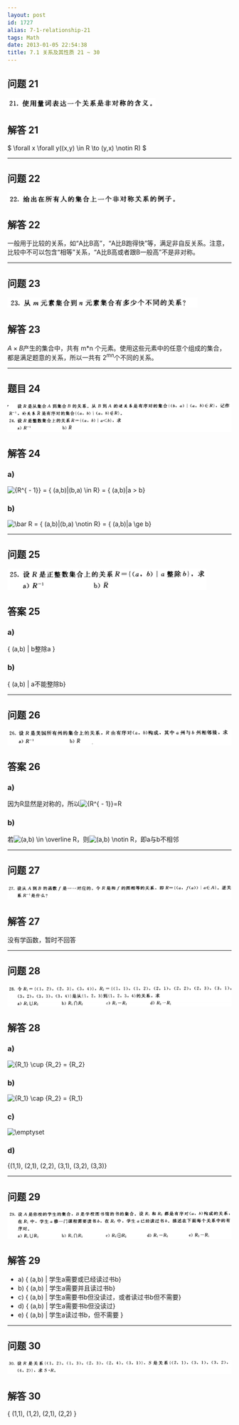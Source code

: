 ```yaml
---
layout: post
id: 1727
alias: 7-1-relationship-21
tags: Math
date: 2013-01-05 22:54:38
title: 7.1 关系及其性质 21 ~ 30
---
```


## 问题 21

[![image](/user_images/1727-1.png "image")](/user_images/1727-1.png)

## 解答 21

$ \forall x \forall y((x,y) \in R \to (y,x) \notin R) $

-------------

## 问题 22

[![image](/user_images/1724-1.png "image")](/user_images/1724-1.png)

## 解答 22

一般用于比较的关系，如“A比B高”，“A比B跑得快”等，满足非自反关系。注意，比较中不可以包含“相等”关系，“A比B高或者跟B一般高”不是非对称。

------------------

## 问题 23

[![image](/user_images/1721-1.png "image")](/user_images/1721-1.png)

## 解答 23

$A \times B$产生的集合中，共有 m*n 个元素。使用这些元素中的任意个组成的集合，都是满足题意的关系，所以一共有 ${2^{mn}}$个不同的关系。

---------------

## 题目 24

[![image](/user_images/1855-1.png "image")](/user_images/1855-1.png)

## 解答 24

### a)

![{R^{ - 1}} = \{ (a,b)|(b,a) \in R\}  = \{ (a,b)|a > b\} ](http://chart.apis.google.com/chart?cht=tx&chs=1x0&chf=bg,s,FFFFFF00&chco=000000&chl=%7BR%5E%7B%20-%201%7D%7D%20%3D%20%5C%7B%20%28a%2Cb%29%7C%28b%2Ca%29%20%5Cin%20R%5C%7D%20%20%3D%20%5C%7B%20%28a%2Cb%29%7Ca%20%3E%20b%5C%7D%20)

### b) 

![\bar R = \{ (a,b)|(b,a) \notin R\}  = \{ (a,b)|a \ge b\} ](http://chart.apis.google.com/chart?cht=tx&chs=1x0&chf=bg,s,FFFFFF00&chco=000000&chl=%5Cbar%20R%20%3D%20%5C%7B%20%28a%2Cb%29%7C%28b%2Ca%29%20%5Cnotin%20R%5C%7D%20%20%3D%20%5C%7B%20%28a%2Cb%29%7Ca%20%5Cge%20b%5C%7D%20)

------------

## 问题 25

[![image](/user_images/1859-1.png "image")](/user_images/1859-1.png)

## 答案 25

### a)

{ (a,b) | b整除a }

### b)

{ (a,b) | a不能整除b}

----------

## 问题 26

[![image](/user_images/1863-1.png "image")](/user_images/1863-1.png)

## 答案 26

### a)

因为R显然是对称的，所以![{R^{ - 1}}](http://chart.apis.google.com/chart?cht=tx&chs=1x0&chf=bg,s,FFFFFF00&chco=000000&chl=%7BR%5E%7B%20-%201%7D%7D)=R

### b)

若![(a,b) \in \overline R ](http://chart.apis.google.com/chart?cht=tx&chs=1x0&chf=bg,s,FFFFFF00&chco=000000&chl=%28a%2Cb%29%20%5Cin%20%5Coverline%20R%20)，则![(a,b) \notin R](http://chart.apis.google.com/chart?cht=tx&chs=1x0&chf=bg,s,FFFFFF00&chco=000000&chl=%28a%2Cb%29%20%5Cnotin%20R)，即a与b不相邻

-----------


## 问题 27

[![image](/user_images/1867-1.png "image")](/user_images/1867-1.png)

## 解答 27

没有学函数，暂时不回答 

--------------


## 问题 28

[![image](/user_images/1870-1.png "image")](/user_images/1870-1.png)

## 解答 28

### a)

![{R_1} \cup {R_2} = {R_2}](http://chart.apis.google.com/chart?cht=tx&chs=1x0&chf=bg,s,FFFFFF00&chco=000000&chl=%7BR_1%7D%20%5Ccup%20%7BR_2%7D%20%3D%20%7BR_2%7D)

### b)

![{R_1} \cap {R_2} = {R_1}](http://chart.apis.google.com/chart?cht=tx&chs=1x0&chf=bg,s,FFFFFF00&chco=000000&chl=%7BR_1%7D%20%5Ccap%20%7BR_2%7D%20%3D%20%7BR_1%7D)

### c)

![\emptyset ](http://chart.apis.google.com/chart?cht=tx&chs=1x0&chf=bg,s,FFFFFF00&chco=000000&chl=%5Cemptyset%20)

### d)

{(1,1), (2,1), (2,2), (3,1), (3,2), (3,3)}

------------

## 问题 29

[![image](/user_images/1878-1.png "image")](/user_images/1878-1.png)

## 解答 29

*   a)  { (a,b) | 学生a需要或已经读过书b}
*   b) { (a,b) | 学生a需要并且读过书b}
*   c) { (a,b) | 学生a需要书b但没读过，或者读过书b但不需要}
*   d) { (a,b) | 学生a需要书b但没读过}
*   e) { (a,b) | 学生a读过书b，但不需要 }

------------

## 问题 30

[![image](/user_images/1882-1.png "image")](/user_images/1882-1.png)

## 解答 30

{ (1,1), (1,2), (2,1), (2,2) }
